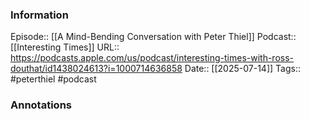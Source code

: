 ### Information

Episode:: [[A Mind-Bending Conversation with Peter Thiel]]
Podcast:: [[Interesting Times]]
URL:: https://podcasts.apple.com/us/podcast/interesting-times-with-ross-douthat/id1438024613?i=1000714636858
Date:: [[2025-07-14]]
Tags:: #peterthiel 
#podcast


### Annotations

